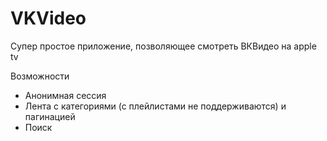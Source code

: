 # VKVideo
Супер простое приложение, позволяющее смотреть ВКВидео на apple tv

Возможности
 - Анонимная сессия 
 - Лента с категориями (с плейлистами не поддерживаются) и пагинацией
 - Поиск
